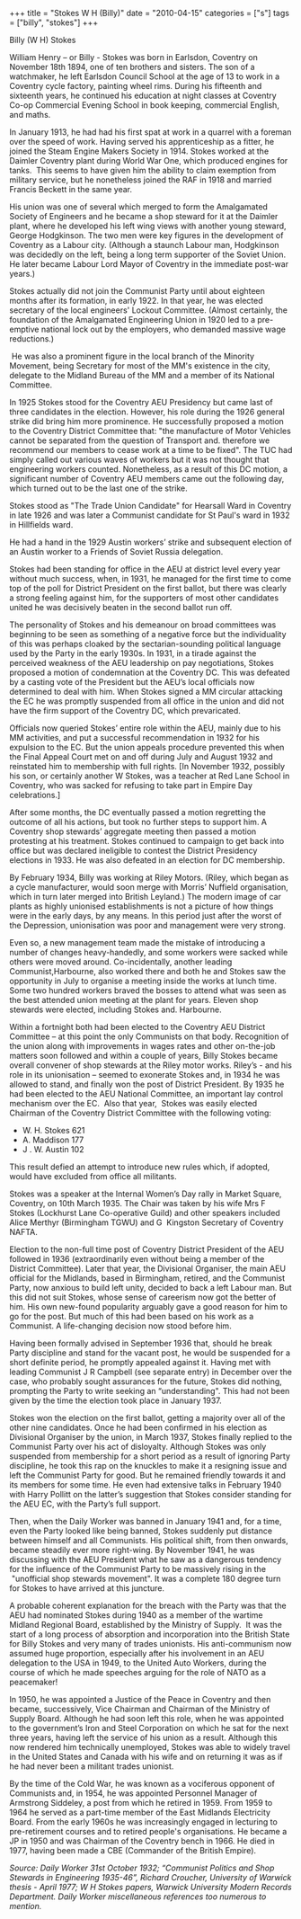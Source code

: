 +++
title = "Stokes W H  (Billy)"
date = "2010-04-15"
categories = ["s"]
tags = ["billy", "stokes"]
+++

Billy (W H) Stokes

William Henry – or Billy - Stokes was born in Earlsdon, Coventry on November 18th 1894, one of ten brothers and sisters. The son of a watchmaker, he left Earlsdon Council School at the age of 13 to work in a Coventry cycle factory, painting wheel rims. During his fifteenth and sixteenth years, he continued his education at night classes at Coventry Co-op Commercial Evening School in book keeping, commercial English, and maths.

In January 1913, he had had his first spat at work in a quarrel with a foreman over the speed of work. Having served his apprenticeship as a fitter, he joined the Steam Engine Makers Society in 1914. Stokes worked at the Daimler Coventry plant during World War One, which produced engines for tanks.  This seems to have given him the ability to claim exemption from military service, but he nonetheless joined the RAF in 1918 and married Francis Beckett in the same year.

His union was one of several which merged to form the Amalgamated Society of Engineers and he became a shop steward for it at the Daimler plant, where he developed his left wing views with another young steward, George Hodgkinson. The two men were key figures in the development of Coventry as a Labour city. (Although a staunch Labour man, Hodgkinson was decidedly on the left, being a long term supporter of the Soviet Union. He later became Labour Lord Mayor of Coventry in the immediate post-war years.)

Stokes actually did not join the Communist Party until about eighteen months after its formation, in early 1922. In that year, he was elected secretary of the local engineers' Lockout Committee. (Almost certainly, the foundation of the Amalgamated Engineering Union in 1920 led to a pre-emptive national lock out by the employers, who demanded massive wage reductions.)

 He was also a prominent figure in the local branch of the Minority Movement, being Secretary for most of the MM's existence in the city, delegate to the Midland Bureau of the MM and a member of its National Committee.

In 1925 Stokes stood for the Coventry AEU Presidency but came last of three candidates in the election. However, his role during the 1926 general strike did bring him more prominence. He successfully proposed a motion to the Coventry District Committee that: "the manufacture of Motor Vehicles cannot be separated from the question of Transport and. therefore we recommend our members to cease work at a time to be fixed". The TUC had simply called out various waves of workers but it was not thought that engineering workers counted. Nonetheless, as a result of this DC motion, a significant number of Coventry AEU members came out the following day, which turned out to be the last one of the strike.

Stokes stood as "The Trade Union Candidate" for Hearsall Ward in Coventry in late 1926 and was later a Communist candidate for St Paul's ward in 1932 in Hillfields ward.

He had a hand in the 1929 Austin workers’ strike and subsequent election of an Austin worker to a Friends of Soviet Russia delegation.

Stokes had been standing for office in the AEU at district level every year without much success, when, in 1931, he managed for the first time to come top of the poll for District President on the first ballot, but there was clearly a strong feeling against him, for the supporters of most other candidates united he was decisively beaten in the second ballot run off.

The personality of Stokes and his demeanour on broad committees was beginning to be seen as something of a negative force but the individuality of this was perhaps cloaked by the sectarian-sounding political language used by the Party in the early 1930s. In 1931, in a tirade against the perceived weakness of the AEU leadership on pay negotiations, Stokes proposed a motion of condemnation at the Coventry DC. This was defeated by a casting vote of the President but the AEU’s local officials now determined to deal with him. When Stokes signed a MM circular attacking the EC he was promptly suspended from all office in the union and did not have the firm support of the Coventry DC, which prevaricated.

Officials now queried Stokes’ entire role within the AEU, mainly due to his MM activities, and put a successful recommendation in 1932 for his expulsion to the EC. But the union appeals procedure prevented this when the Final Appeal Court met on and off during July and August 1932 and reinstated him to membership with full rights. \[In November 1932, possibly his son, or certainly another W Stokes, was a teacher at Red Lane School in Coventry, who was sacked for refusing to take part in Empire Day celebrations.\]  
  
After some months, the DC eventually passed a motion regretting the outcome of all his actions, but took no further steps to support him. A Coventry shop stewards’ aggregate meeting then passed a motion protesting at his treatment. Stokes continued to campaign to get back into office but was declared ineligible to contest the District Presidency elections in 1933. He was also defeated in an election for DC membership.

By February 1934, Billy was working at Riley Motors. (Riley, which began as a cycle manufacturer, would soon merge with Morris’ Nuffield organisation, which in turn later merged into British Leyland.) The modern image of car plants as highly unionised establishments is not a picture of how things were in the early days, by any means. In this period just after the worst of the Depression, unionisation was poor and management were very strong.

Even so, a new management team made the mistake of introducing a number of changes heavy-handedly, and some workers were sacked while others were moved around. Co-incidentally, another leading Communist,Harbourne, also worked there and both he and Stokes saw the opportunity in July to organise a meeting inside the works at lunch time. Some two hundred workers braved the bosses to attend what was seen as the best attended union meeting at the plant for years. Eleven shop stewards were elected, including Stokes and. Harbourne.

Within a fortnight both had been elected to the Coventry AEU District Committee – at this point the only Communists on that body. Recognition of the union along with improvements in wages rates and other on-the-job matters soon followed and within a couple of years, Billy Stokes became overall convener of shop stewards at the Riley motor works. Riley’s - and his role in its unionisation – seemed to exonerate Stokes and, in 1934 he was allowed to stand, and finally won the post of District President. By 1935 he had been elected to the AEU National Committee, an important lay control mechanism over the EC.  Also that year,  Stokes was easily elected Chairman of the Coventry District Committee with the following voting:

- W. H. Stokes 621
- A. Maddison 177
- J . W. Austin 102

This result defied an attempt to introduce new rules which, if adopted, would have excluded from office all militants.

Stokes was a speaker at the Internal Women’s Day rally in Market Square, Coventry, on 10th March 1935. The Chair was taken by his wife Mrs F Stokes (Lockhurst Lane Co-operative Guild) and other speakers included Alice Merthyr (Birmingham TGWU) and G  Kingston Secretary of Coventry NAFTA.

Election to the non-full time post of Coventry District President of the AEU followed in 1936 (extraordinarily even without being a member of the District Committee). Later that year, the Divisional Organiser, the main AEU official for the Midlands, based in Birmingham, retired, and the Communist Party, now anxious to build left unity, decided to back a left Labour man. But this did not suit Stokes, whose sense of careerism now got the better of him. His own new-found popularity arguably gave a good reason for him to go for the post. But much of this had been based on his work as a Communist. A life-changing decision now stood before him.

Having been formally advised in September 1936 that, should he break Party discipline and stand for the vacant post, he would be suspended for a short definite period, he promptly appealed against it. Having met with leading Communist J R Campbell (see separate entry) in December over the case, who probably sought assurances for the future, Stokes did nothing, prompting the Party to write seeking an “understanding". This had not been given by the time the election took place in January 1937.

Stokes won the election on the first ballot, getting a majority over all of the other nine candidates. Once he had been confirmed in his election as Divisional Organiser by the union, in March 1937, Stokes finally replied to the Communist Party over his act of disloyalty. Although Stokes was only suspended from membership for a short period as a result of ignoring Party discipline, he took this rap on the knuckles to make it a resigning issue and left the Communist Party for good. But he remained friendly towards it and its members for some time. He even had extensive talks in February 1940 with Harry Pollitt on the latter’s suggestion that Stokes consider standing for the AEU EC, with the Party’s full support.

Then, when the Daily Worker was banned in January 1941 and, for a time, even the Party looked like being banned, Stokes suddenly put distance between himself and all Communists. His political shift, from then onwards, became steadily ever more right-wing. By November 1941, he was discussing with the AEU President what he saw as a dangerous tendency for the influence of the Communist Party to be massively rising in the  "unofficial shop stewards movement". It was a complete 180 degree turn for Stokes to have arrived at this juncture. 

A probable coherent explanation for the breach with the Party was that the AEU had nominated Stokes during 1940 as a member of the wartime Midland Regional Board, established by the Ministry of Supply.  It was the start of a long process of absorption and incorporation into the British State for Billy Stokes and very many of trades unionists. His anti-communism now assumed huge proportion, especially after his involvement in an AEU delegation to the USA in 1949, to the United Auto Workers, during the course of which he made speeches arguing for the role of NATO as a peacemaker!

In 1950, he was appointed a Justice of the Peace in Coventry and then became, successively, Vice Chairman and Chairman of the Ministry of Supply Board. Although he had soon left this role, when he was appointed to the government’s Iron and Steel Corporation on which he sat for the next three years, having left the service of his union as a result. Although this now rendered him technically unemployed, Stokes was able to widely travel in the United States and Canada with his wife and on returning it was as if he had never been a militant trades unionist.

By the time of the Cold War, he was known as a vociferous opponent of Communists and, in 1954, he was appointed Personnel Manager of Armstrong Siddeley, a post from which he retired in 1959. From 1959 to 1964 he served as a part-time member of the East Midlands Electricity Board. From the early 1960s he was increasingly engaged in lecturing to pre-retirement courses and to retired people's organisations. He became a JP in 1950 and was Chairman of the Coventry bench in 1966. He died in 1977, having been made a CBE (Commander of the British Empire).

__Source: Daily Worker 31st October 1932;_ _“Communist Politics and Shop Stewards in Engineering 1935-46”, Richard Croucher, University of Warwick thesis - April 1977; W H Stokes papers, Warwick University Modern Records Department.__ _Daily Worker miscellaneous references too numerous to mention._
